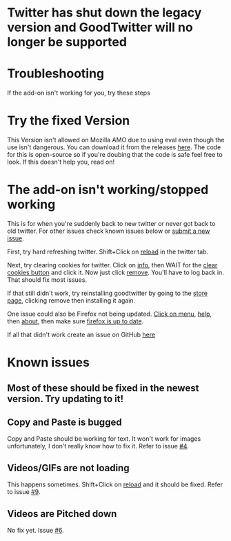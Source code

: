 # Twitter has shut down the legacy version and GoodTwitter will no longer be supported

# Troubleshooting
If the add-on isn't working for you, try these steps

# Try the fixed Version
This Version isn't allowed on Mozilla AMO due to using eval even though the use isn't dangerous. You can download it from the releases [here](https://github.com/ZusorCode/GoodTwitter/releases/tag/2.2). The code for this is open-source so if you're doubing that the code is safe feel free to look. If this doesn't help you, read on!

# The add-on isn't working/stopped working
This is for when you're suddenly back to new twitter or never got back to old twitter.
For other issues check known issues below or [submit a new issue](https://github.com/ZusorCode/GoodTwitter/issues).

First, try hard refreshing twitter. Shift+Click on [reload](https://i.imgur.com/Eai0GOG.png) in the twitter tab.

Next, try clearing cookies for twitter. Click on [info](https://i.imgur.com/6Tpv9gY.png),
then WAIT for the [clear cookies button](https://i.imgur.com/VwNMUpm.png) and click it. Now just click [remove](https://i.imgur.com/ZykdWVt.png).
You'll have to log back in. That should fix most issues.

If that still didn't work, try reinstalling goodtwitter by going to the [store page](https://addons.mozilla.org/en-US/firefox/addon/goodtwitter/),
clicking remove then installing it again.

One issue could also be Firefox not being updated. [Click on menu](https://i.imgur.com/kLqsDJD.png), [help](https://i.imgur.com/ADRNJuH.png),
then [about](https://i.imgur.com/DDl1lic.png), then make sure [firefox is up to date](https://i.imgur.com/B53WtWW.png).

If all that didn't work create an issue on GitHub [here](https://github.com/ZusorCode/GoodTwitter/issues)
# Known issues
## Most of these should be fixed in the newest version. Try updating to it!
## Copy and Paste is bugged
Copy and Paste should be working for text. It won't work for images unfortunately, I don't really know how to fix it.
Refer to issue [#4](https://github.com/ZusorCode/GoodTwitter/issues/4).
## Videos/GIFs are not loading
This happens sometimes. Shift+Click on [reload](https://i.imgur.com/Eai0GOG.png) and it should be fixed.
Refer to issue [#9](https://github.com/ZusorCode/GoodTwitter/issues/9).
## Videos are Pitched down
No fix yet. Issue [#6](https://github.com/ZusorCode/GoodTwitter/issues/6).
